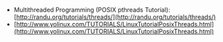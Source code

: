 ﻿- Multithreaded Programming (POSIX pthreads Tutorial): [http://randu.org/tutorials/threads/](http://randu.org/tutorials/threads/)
- [http://www.yolinux.com/TUTORIALS/LinuxTutorialPosixThreads.html](http://www.yolinux.com/TUTORIALS/LinuxTutorialPosixThreads.html)